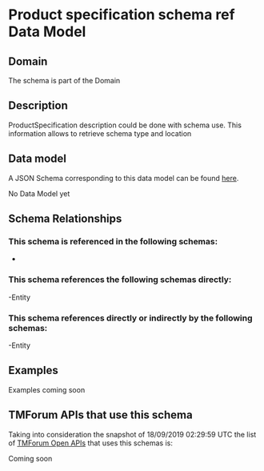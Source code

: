 # Product specification schema ref Data Model

## Domain

The  schema is part of the  Domain

## Description

ProductSpecification description could be done with schema use. This information allows to retrieve schema type and location

## Data model

A JSON Schema corresponding to this data model can be found
[here](https://github.com/tmforum-rand/schemas/blob/master/Product/ProductSpecificationSchemaRef.schema.json).

No Data Model yet

## Schema Relationships

### This schema is referenced in the following schemas:

-

### This schema references the following schemas directly:

-Entity

### This schema references directly or indirectly by the following schemas:

-Entity



## Examples

Examples coming soon

## TMForum APIs that use this schema

Taking into consideration the snapshot of 18/09/2019 02:29:59 UTC the list of [TMForum Open APIs](https://www.tmforum.org/open-apis/) that uses this schemas is:

Coming soon